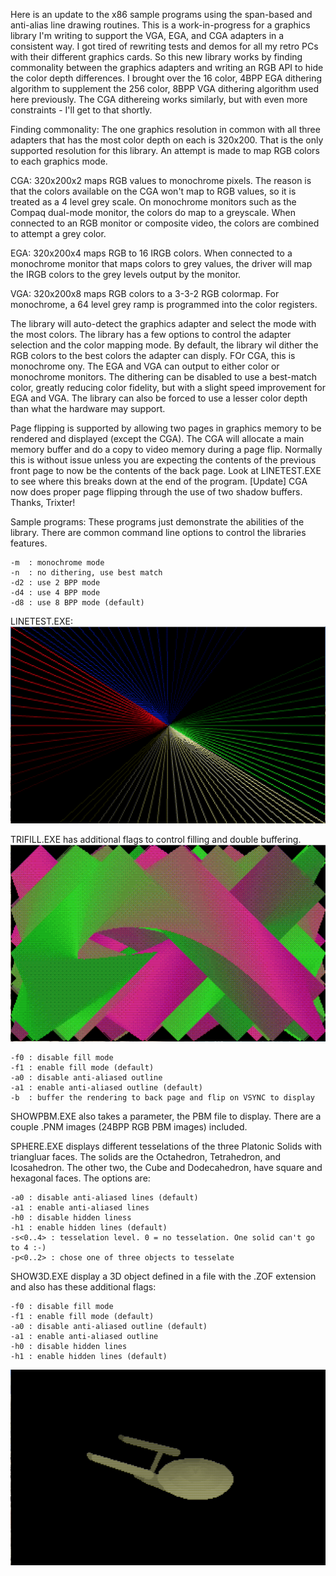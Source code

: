 Here is an update to the x86 sample programs using the span-based and anti-alias line drawing routines. This is a work-in-progress for a graphics library I'm writing to support the VGA, EGA, and CGA adapters in a consistent way. I got tired of rewriting tests and demos for all my retro PCs with their different graphics cards. So this new library works by finding commonality between the graphics adapters and writing an RGB API to hide the color depth differences. I brought over the 16 color, 4BPP EGA dithering algorithm to supplement the 256 color, 8BPP VGA dithering algorithm used here previously. The CGA dithereing works similarly, but with even more constraints - I'll get to that shortly.

Finding commonality: The one graphics resolution in common with all three adapters that has the most color depth on each is 320x200. That is the only supported resolution for this library.  An attempt is made to map RGB colors to each graphics mode.

CGA: 320x200x2 maps RGB values to monochrome pixels. The reason is that the colors available on the CGA won't map to RGB values, so it is treated as a 4 level grey scale. On monochrome monitors such as the Compaq dual-mode monitor, the colors do map to a greyscale. When connected to an RGB monitor or composite video, the colors are combined to attempt a grey color.

EGA: 320x200x4 maps RGB to 16 IRGB colors. When connected to a monochrome monitor that maps colors to grey values, the driver will map the IRGB colors to the grey levels output by the monitor.

VGA: 320x200x8 maps RGB colors to a 3-3-2 RGB colormap. For monochrome, a 64 level grey ramp is programmed into the color registers.

The library will auto-detect the graphics adapter and select the mode with the most colors. The library has a few options to control the adapter selection and the color mapping mode. By default, the library wil dither the RGB colors to the best colors the adapter can disply. FOr CGA, this is monochrome ony. The EGA and VGA can output to either color or monochrome monitors. The dithering can be disabled to use a best-match color, greatly reducing color fidelity, but with a slight speed improvement for EGA and VGA. The library can also be forced to use a lesser color depth than what the hardware may support.

Page flipping is supported by allowing two pages in graphics memory to be rendered and displayed (except the CGA). The CGA will allocate a main memory buffer and do a copy to video memory during a page flip. Normally this is without issue unless you are expecting the contents of the previous front page to now be the contents of the back page. Look at LINETEST.EXE to see where this breaks down at the end of the program. [Update] CGA now does proper page flipping through the use of two shadow buffers. Thanks, Trixter!

Sample programs: These programs just demonstrate the abilities of the library. There are common command line options to control the libraries features.

    -m  : monochrome mode
    -n  : no dithering, use best match
    -d2 : use 2 BPP mode
    -d4 : use 4 BPP mode
    -d8 : use 8 BPP mode (default)
    
LINETEST.EXE:
![AALine](https://github.com/dschmenk/Bresen-Span/blob/master/images/aaline.png)

TRIFILL.EXE has additional flags to control filling and double buffering.
![FillTri](https://github.com/dschmenk/Bresen-Span/blob/master/images/filltri.png)

    -f0 : disable fill mode
    -f1 : enable fill mode (default)
    -a0 : disable anti-aliased outline
    -a1 : enable anti-aliased outline (default)
    -b  : buffer the rendering to back page and flip on VSYNC to display
    
SHOWPBM.EXE also takes a parameter, the PBM file to display. There are a couple .PNM images (24BPP RGB PBM images) included.

SPHERE.EXE displays different tesselations of the three Platonic Solids with triangluar faces. The solids are the Octahedron, Tetrahedron, and Icosahedron. The other two, the Cube and Dodecahedron, have square and hexagonal faces. The options are:

    -a0 : disable anti-aliased lines (default)
    -a1 : enable anti-aliased lines
    -h0 : disable hidden liness
    -h1 : enable hidden lines (default)
    -s<0..4> : tesselation level. 0 = no tesselation. One solid can't go to 4 :-)
    -p<0..2> : chose one of three objects to tesselate

SHOW3D.EXE display a 3D object defined in a file with the .ZOF extension and also has these additional flags:

    -f0 : disable fill mode
    -f1 : enable fill mode (default)
    -a0 : disable anti-aliased outline (default)
    -a1 : enable anti-aliased outline
    -h0 : disable hidden lines
    -h1 : enable hidden lines (default)

![NCC1701](https://github.com/dschmenk/Bresen-Span/blob/master/images/NCC1701.png)
